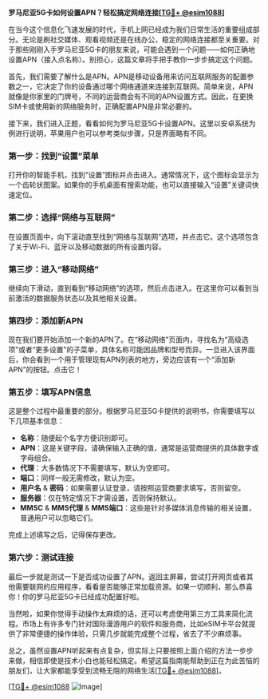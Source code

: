 **罗马尼亚5G卡如何设置APN？轻松搞定网络连接[[TG💪+ @esim1088](https://t.me/s/esim1088)]**

在当今这个信息化飞速发展的时代，手机上网已经成为我们日常生活的重要组成部分。无论是刷社交媒体、观看视频还是在线办公，稳定的网络连接都至关重要。对于那些刚刚入手罗马尼亚5G卡的朋友来说，可能会遇到一个问题——如何正确地设置APN（接入点名称）。别担心，这篇文章将手把手教你一步步搞定这个问题。

首先，我们需要了解什么是APN。APN是移动设备用来访问互联网服务的配置参数之一，它决定了你的设备通过哪个网络通道来连接到互联网。简单来说，APN就像是你家里的门牌号，不同的运营商会有不同的APN设置方式。因此，在更换SIM卡或使用新的网络服务时，正确配置APN是非常必要的。

接下来，我们进入正题，看看如何为罗马尼亚5G卡设置APN。这里以安卓系统为例进行说明，苹果用户也可以参考类似步骤，只是界面略有不同。

### 第一步：找到“设置”菜单

打开你的智能手机，找到“设置”图标并点击进入。通常情况下，这个图标会显示为一个齿轮状图案。如果你的手机桌面有搜索功能，也可以直接输入“设置”关键词快速定位。

### 第二步：选择“网络与互联网”

在设置页面中，向下滚动直至找到“网络与互联网”选项，并点击它。这个选项包含了关于Wi-Fi、蓝牙以及移动数据的所有设置内容。

### 第三步：进入“移动网络”

继续向下滑动，直到看到“移动网络”的选项，然后点击进入。在这里你可以看到当前激活的数据服务状态以及其他相关设置。

### 第四步：添加新APN

现在我们要开始添加一个新的APN了。在“移动网络”页面内，寻找名为“高级选项”或者“更多设置”的子菜单，具体名称可能因品牌和型号而异。一旦进入该界面后，你会看到一个用于管理现有APN列表的地方，旁边应该有一个“添加新APN”的按钮。点击它！

### 第五步：填写APN信息

这是整个过程中最重要的部分。根据罗马尼亚5G卡提供的说明书，你需要填写以下几项基本信息：
- **名称**：随便起个名字方便识别即可。
- **APN**：这是关键字段，请确保输入正确的值，通常是运营商提供的具体数字或字母组合。
- **代理**：大多数情况下不需要填写，默认为空即可。
- **端口**：同样一般无需修改，默认为空。
- **用户名** & **密码**：如果需要认证登录，请按照运营商要求填写，否则留空。
- **服务器**：仅在特定情况下才需设置，否则保持默认。
- **MMSC** & **MMS代理** & **MMS端口**：这些是针对多媒体消息传输的相关设置，普通用户可以忽略它们。

完成上述填写之后，记得保存更改。

### 第六步：测试连接

最后一步就是测试一下是否成功设置了APN。返回主屏幕，尝试打开网页或者其他需要联网的应用程序，看看是否能够正常加载资源。如果一切顺利，那么恭喜你！你的罗马尼亚5G卡已经成功配置好啦。

当然啦，如果你觉得手动操作太麻烦的话，还可以考虑使用第三方工具来简化流程。市场上有许多专门针对国际漫游用户的软件和服务商，比如eSIM卡平台就提供了非常便捷的操作体验，只需几步就能完成整个过程，省去了不少麻烦事。

总之，虽然设置APN听起来有点复杂，但实际上只要按照上面介绍的方法一步步来做，相信即使是技术小白也能轻松搞定。希望这篇指南能帮助到正在为此苦恼的朋友们，让大家都能享受到流畅无阻的网络生活[[TG💪+ @esim1088](https://t.me/s/esim1088)]。

[[TG💪+ @esim1088](https://t.me/s/esim1088) ![Image](https://i.postimg.cc/4NQfJmqS/Snipaste-2025-05-13-00-14-12.png)]
